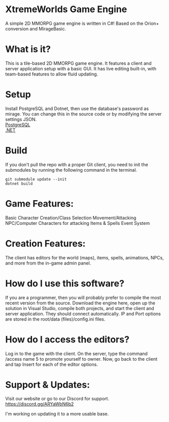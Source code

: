 XtremeWorlds Game Engine
=================

A simple 2D MMORPG game engine is written in C#!
Based on the Orion+ conversion and MirageBasic.

What is it?
===========
This is a tile-based 2D MMORPG game engine. It features a client and server application setup with a basic GUI. It has live editing built-in, with team-based features to allow fluid updating.

Setup
===========
Install PostgreSQL and Dotnet, then use the database's password as mirage. You can change this in the source code or by modifying the server settings JSON.<br/>
[PostgreSQL](https://www.postgresql.org/download/)<br/>
[.NET](https://dotnet.microsoft.com/en-us/download/dotnet/9.0)

Build
===========
If you don't pull the repo with a proper Git client, you need to init the submodules by running the following command in the terminal.  
```
git submodule update --init
dotnet build
```

Game Features:
==============
Basic Character Creation/Class Selection
Movement/Attacking
NPC/Computer Characters for attacking
Items & Spells
Event System

Creation Features:
==================
The client has editors for the world (maps), items, spells, animations, NPCs, and more from the in-game admin panel.

How do I use this software?
===========================
If you are a programmer, then you will probably prefer to compile the most recent version from the source. Download the engine here, open up the solution in Visual Studio, compile both projects, and start the client and server application. They should connect automatically. IP and Port options are stored in the root/data (files)/config.ini files.

How do I access the editors?
============================
Log in to the game with the client. On the server, type the command /access name 5 to promote yourself to owner. Now, go back to the client and tap Insert for each of the editor options.

Support & Updates:
==================
Visit our website or go to our Discord for support.
https://discord.gg/ARYaWbN6b2

I'm working on updating it to a more usable base.
